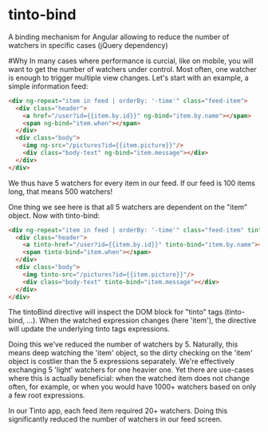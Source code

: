 tinto-bind
==========

A binding mechanism for Angular allowing to reduce the number of watchers in specific cases (jQuery dependency)

#Why
In many cases where performance is curcial, like on mobile, you will want to get the number of watchers under control. Most often, one watcher is enough to trigger multiple view changes. Let's start with an example, a simple information feed:

```html
<div ng-repeat="item in feed | orderBy: '-time'" class="feed-item">
  <div class="header">
    <a href="/user?id={{item.by.id}}" ng-bind="item.by.name"></span>
    <span ng-bind="item.when"></span>
  </div>
  <div class="body">
    <img ng-src="/pictures?id={{item.picture}}"/>
    <div class="body-text" ng-bind="item.message"></div>
  </div>
</div>
```
We thus have 5 watchers for every item in our feed. If our feed is 100 items long, that means 500 watchers!

One thing we see here is that all 5 watchers are dependent on the "item" object. Now with tinto-bind:

```html
<div ng-repeat="item in feed | orderBy: '-time'" class="feed-item" tinto-watch="item">
  <div class="header">
    <a tinto-href="/user?id={{item.by.id}}" tinto-bind="item.by.name"></span>
    <span tinto-bind="item.when"></span>
  </div>
  <div class="body">
    <img tinto-src="/pictures?id={{item.picture}}"/>
    <div class="body-text" tinto-bind="item.message"></div>
  </div>
</div>
```
The tintoBind directive will inspect the DOM block for "tinto" tags (tinto-bind, ...). When the watched expression changes (here 'item'), the directive will update the underlying tinto tags expressions.

Doing this we've reduced the number of watchers by 5. Naturally, this means deep watching the 'item' object, so the dirty checking on the 'item' object is costlier than the 5 expressions separately. We're effectively exchanging 5 'light' watchers for one heavier one. Yet there are use-cases where this is actually beneficial: when the watched item does not change often, for example, or when you would have 1000+ watchers based on only a few root expressions.

In our Tinto app, each feed item required 20+ watchers. Doing this significantly reduced the number of watchers in our feed screen. 

